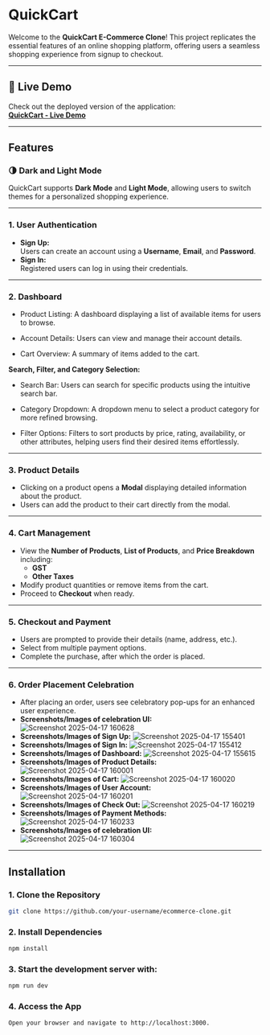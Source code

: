 # QuickCart  

Welcome to the **QuickCart E-Commerce Clone**! This project replicates the essential features of an online shopping platform, offering users a seamless shopping experience from signup to checkout.  

---

## 🚀 Live Demo  

Check out the deployed version of the application:  
[**QuickCart - Live Demo**](https://quick-cart-lemon-delta.vercel.app/)  

---

## Features  
### 🌗 Dark and Light Mode  
QuickCart supports **Dark Mode** and **Light Mode**, allowing users to switch themes for a personalized shopping experience.  

---

### 1. **User Authentication**  
- **Sign Up:**  
  Users can create an account using a **Username**, **Email**, and **Password**.  
- **Sign In:**  
  Registered users can log in using their credentials.  

---

### 2. **Dashboard**  
- Product Listing:
A dashboard displaying a list of available items for users to browse.

- Account Details:
Users can view and manage their account details.

- Cart Overview:
A summary of items added to the cart.

**Search, Filter, and Category Selection:**

 - Search Bar:
Users can search for specific products using the intuitive search bar.

- Category Dropdown:
A dropdown menu to select a product category for more refined browsing.

 - Filter Options:
Filters to sort products by price, rating, availability, or other attributes, helping users find their desired items effortlessly.

---

### 3. **Product Details**  
- Clicking on a product opens a **Modal** displaying detailed information about the product.  
- Users can add the product to their cart directly from the modal.  

---

### 4. **Cart Management**  
- View the **Number of Products**, **List of Products**, and **Price Breakdown** including:  
  - **GST**  
  - **Other Taxes**  
- Modify product quantities or remove items from the cart.  
- Proceed to **Checkout** when ready.  

---

### 5. **Checkout and Payment**  
- Users are prompted to provide their details (name, address, etc.).  
- Select from multiple payment options.  
- Complete the purchase, after which the order is placed.  

---

### 6. **Order Placement Celebration**  
- After placing an order, users see celebratory pop-ups for an enhanced user experience.  
- **Screenshots/Images of celebration UI:**  
![Screenshot 2025-04-17 160628](https://github.com/user-attachments/assets/e7c8f88e-1726-4ef3-b6c2-5c55096b9dab)
- **Screenshots/Images of Sign Up:** 
  ![Screenshot 2025-04-17 155401](https://github.com/user-attachments/assets/d9992541-1dc1-4e9e-b821-bb98a2a56a87)
- **Screenshots/Images of Sign In:** 
 ![Screenshot 2025-04-17 155412](https://github.com/user-attachments/assets/16ecde7b-1ec4-4b23-af3b-7a1a589bd714)
- **Screenshots/Images of Dashboard:** 
![Screenshot 2025-04-17 155615](https://github.com/user-attachments/assets/68022dd8-86b8-47d2-928a-b2053e3dd437)
- **Screenshots/Images of Product Details:** 
![Screenshot 2025-04-17 160001](https://github.com/user-attachments/assets/584f7ee5-f7ca-423a-b47a-fe42b664d21c)
- **Screenshots/Images of Cart:** 
![Screenshot 2025-04-17 160020](https://github.com/user-attachments/assets/8e2fc892-a368-4175-b22c-1cce09fdf3c5)
- **Screenshots/Images of User Account:** 
![Screenshot 2025-04-17 160201](https://github.com/user-attachments/assets/80eba087-bcb9-4e9b-bf91-ce2d29591a50)
- **Screenshots/Images of Check Out:** 
![Screenshot 2025-04-17 160219](https://github.com/user-attachments/assets/093ffb8d-e478-431b-bd04-062183ec8c4f)
- **Screenshots/Images of Payment Methods:** 
![Screenshot 2025-04-17 160233](https://github.com/user-attachments/assets/30414651-7c62-4587-8283-fc07482934f1)
- **Screenshots/Images of celebration UI:**  
![Screenshot 2025-04-17 160304](https://github.com/user-attachments/assets/314a0de0-2300-48d2-8e36-48f5d58ffe6f)




---

## Installation  

### 1. Clone the Repository  
```bash  
git clone https://github.com/your-username/ecommerce-clone.git  
```


### 2. Install Dependencies
```bash  
npm install  
```

### 3. Start the development server with:

```bash  
npm run dev  

```
### 4. Access the App

```bash  
Open your browser and navigate to http://localhost:3000.
```

